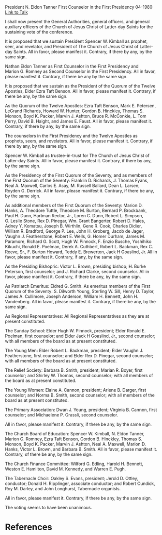President N. Eldon Tanner
First Counselor in the First Presidency
04-1980
[Link to Talk](https://www.churchofjesuschrist.org/study/general-conference/1980/04/the-sustaining-of-church-officers?lang=eng)

I shall now present the General Authorities, general officers, and general auxiliary officers of the Church of Jesus Christ of Latter-day Saints for the sustaining vote of the conference.

It is proposed that we sustain President Spencer W. Kimball as prophet, seer, and revelator, and President of The Church of Jesus Christ of Latter-day Saints. All in favor, please manifest it. Contrary, if there by any, by the same sign.

Nathan Eldon Tanner as First Counselor in the First Presidency and Marion G. Romney as Second Counselor in the First Presidency. All in favor, please manifest it. Contrary, if there be any by the same sign.

It is proposed that we sustain as the President of the Quorum of the Twelve Apostles, Elder Ezra Taft Benson. All in favor, please manifest it. Contrary, if there be any, by the same sign.

As the Quorum of the Twelve Apostles: Ezra Taft Benson, Mark E. Petersen, LeGrand Richards, Howard W. Hunter, Gordon B. Hinckley, Thomas S. Monson, Boyd K. Packer, Marvin J. Ashton, Bruce R. McConkie, L. Tom Perry, David B. Haight, and James E. Faust. All in favor, please manifest it. Contrary, if there by any, by the same sign.

The counselors in the First Presidency and the Twelve Apostles as prophets, seers, and revelators. All in favor, please manifest it. Contrary, if there by any, by the same sign.

Spencer W. Kimball as trustee-in-trust for The Church of Jesus Christ of Latter-day Saints. All in favor, please manifest it. Contrary, if there by any, by the same sign.

As the Presidency of the First Quorum of the Seventy, and as members of the First Quorum of the Seventy: Franklin D. Richards, J. Thomas Fyans, Neal A. Maxwell, Carlos E. Asay, M. Russell Ballard, Dean L. Larsen, Royden G. Derrick. All in favor, please manifest it. Contrary, if there be any, by the same sign.

As additional members of the First Quorum of the Seventy: Marion D. Hanks, A. Theodore Tuttle, Theodore M. Burton, Bernard P. Brockbank, Paul H. Dunn, Hartman Rector, Jr., Loren C. Dunn, Robert L. Simpson, O. Leslie Stone, Rex D. Pinegar, Wm. Grant Bangerter, Robert D. Hales, Adney Y. Komatsu, Joseph B. Wirthlin, Gene R. Cook, Charles Didier, William R. Bradford, George P. Lee, John H. Groberg, Jacob de Jager, Vaughn J. Featherstone, Robert E. Wells, G. Homer Durham, James M. Paramore, Richard G. Scott, Hugh W. Pinnock, F. Enzio Busche, Yoshihiko Kikuchi, Ronald E. Poelman, Derek A. Cuthbert, Robert L. Backman, Rex C. Reeve, Sr., F. Burton Howard, Teddy E. Brewerton, Jack H Goaslind, Jr. All in favor, please manifest it. Contrary, if any, by the same sign.

As the Presiding Bishopric: Victor L. Brown, presiding bishop; H. Burke Peterson, first counselor; and J. Richard Clarke, second counselor. All in favor, please manifest it. Contrary, if there be any, by the same sign.

As Patriarch Emeritus: Eldred G. Smith. As emeritus members of the First Quorum of the Seventy: S. Dilworth Young, Sterling W. Sill, Henry D. Taylor, James A. Cullimore, Joseph Anderson, William H. Bennett, John H. Vandenberg. All in favor, please manifest it. Contrary, if there be any, by the same sign.

As Regional Representatives: All Regional Representatives as they are at present constituted.

The Sunday School: Elder Hugh W. Pinnock, president; Elder Ronald E. Poelman, first counselor; and Elder Jack H Goaslind, Jr., second counselor; with all members of the board as at present constituted.

The Young Men: Elder Robert L. Backman, president; Elder Vaughn J. Featherstone, first counselor; and Elder Rex D. Pinegar, second counselor; with all members of the board as at present constituted.

The Relief Society: Barbara B. Smith, president; Marian R. Boyer, first counselor; and Shirley W. Thomas, second counselor; with all members of the board as at present constituted.

The Young Women: Elaine A. Cannon, president; Arlene B. Darger, first counselor; and Norma B. Smith, second counselor; with all members of the board as at present constituted.

The Primary Association: Dwan J. Young, president; Virginia B. Cannon, first counselor; and Michaelene P. Grassli, second counselor.

All in favor, please manifest it. Contrary, if there be any, by the same sign.

The Church Board of Education: Spencer W. Kimball, N. Eldon Tanner, Marion G. Romney, Ezra Taft Benson, Gordon B. Hinckley, Thomas S. Monson, Boyd K. Packer, Marvin J. Ashton, Neal A. Maxwell, Marion D. Hanks, Victor L. Brown, and Barbara B. Smith. All in favor, please manifest it. Contrary, of there be any, by the same sign.

The Church Finance Committee: Wilford G. Edling, Harold H. Bennett, Weston E. Hamilton, David M. Kennedy, and Warren E. Pugh.

The Tabernacle Choir: Oakley S. Evans, president; Jerold D. Ottley, conductor; Donald H. Ripplinger, associate conductor; and Robert Cundick, Roy M. Darley, and John Longhurst, Tabernacle organists.

All in favor, please manifest it. Contrary, if there be any, by the same sign.

The voting seems to have been unanimous.

# References
